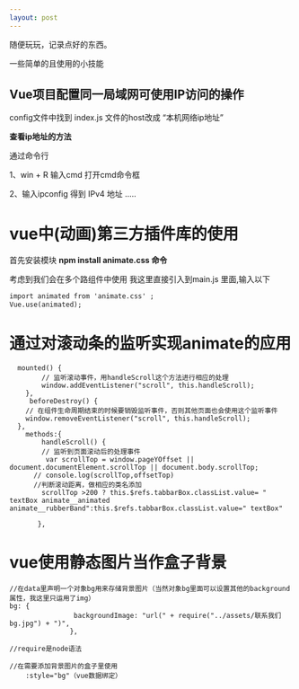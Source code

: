 ```yaml
---
layout: post
---
```

随便玩玩，记录点好的东西。

一些简单的且使用的小技能

## Vue项目配置同一局域网可使用IP访问的操作

config文件中找到 index.js 文件的host改成 “本机网络ip地址”

**查看ip地址的方法**

 通过命令行

1、win + R 输入cmd 打开cmd命令框

2、输入ipconfig   得到 IPv4 地址 .....

# vue中(动画)第三方插件库的使用

首先安装模块
**npm install animate.css 命令**

考虑到我们会在多个路组件中使用 我这里直接引入到main.js 里面,输入以下

```html
import animated from 'animate.css' ;
Vue.use(animated);
```

# 通过对滚动条的监听实现animate的应用

```vue
  mounted() {
        // 监听滚动事件，用handleScroll这个方法进行相应的处理
        window.addEventListener("scroll", this.handleScroll);
    },
     beforeDestroy() {
    // 在组件生命周期结束的时候要销毁监听事件，否则其他页面也会使用这个监听事件
    window.removeEventListener("scroll", this.handleScroll);
  },
    methods:{
        handleScroll() {
  		// 监听到页面滚动后的处理事件
    	 var scrollTop = window.pageYOffset || document.documentElement.scrollTop || document.body.scrollTop;
      // console.log(scrollTop,offsetTop)
      //判断滚动距离，做相应的类名添加
        scrollTop >200 ? this.$refs.tabbarBox.classList.value= " textBox animate__animated animate__rubberBand":this.$refs.tabbarBox.classList.value=" textBox"
       
       },
```

# vue使用静态图片当作盒子背景

```vue-js
//在data里声明一个对象bg用来存储背景图片（当然对象bg里面可以设置其他的background属性，我这里只运用了img）
bg: {
                backgroundImage: "url(" + require("../assets/联系我们bg.jpg") + ")",
               },
               
//require是node语法
```

```
//在需要添加背景图片的盒子里使用
	:style="bg"（vue数据绑定）
```

































<meta data-vue-meta-info="true" name="keywords" content="关键字">
<meta data-vue-meta-info="true" name="description" content="内容">
<title>标题</title>

